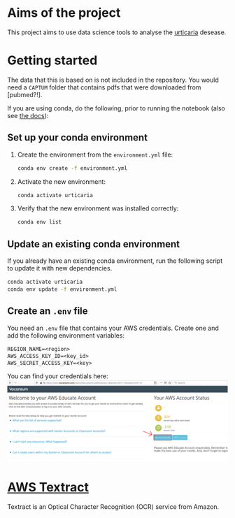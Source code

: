 # Aims of the project

This project aims to use data science tools to analyse the [urticaria](https://en.wikipedia.org/wiki/Hives) desease.

# Getting started

The data that this is based on is not included in the repository. You would need a `CAPTUM` folder that contains pdfs that were downloaded from \[pubmed?!\].

If you are using conda, do the following, prior to running the notebook (also see [the docs](https://docs.conda.io/projects/conda/en/latest/user-guide/tasks/manage-environments.html#creating-an-environment-from-an-environment-yml-file)):

## Set up your conda environment

1. Create the environment from the `environment.yml` file:  
    ``` bash
    conda env create -f environment.yml
    ```
2. Activate the new environment:
    ``` bash
    conda activate urticaria
    ```
3. Verify that the new environment was installed correctly:
    ``` bash
    conda env list
    ```
    
## Update an existing conda environment

If you already have an existing conda environment, run the following script to update it with new dependencies.

``` bash
conda activate urticaria
conda env update -f environment.yml
```

## Create an `.env` file
You need an `.env` file that contains your AWS credentials. Create one and add the following environment variables:
```
REGION_NAME=<region>
AWS_ACCESS_KEY_ID=<key_id>
AWS_SECRET_ACCESS_KEY=<key> 
```
You can find your credentials here:  
![AWS Credentials](aws_credentials.png)

# [AWS Textract](https://aws.amazon.com/textract/)
Textract is an Optical Character Recognition (OCR) service from Amazon.